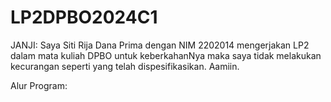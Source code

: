 # LP2DPBO2024C1

JANJI:
Saya Siti Rija Dana Prima dengan NIM 2202014 mengerjakan LP2 dalam mata kuliah DPBO untuk keberkahanNya maka saya tidak melakukan kecurangan seperti yang telah dispesifikasikan. Aamiin.

Alur Program:
